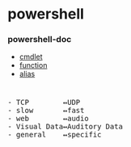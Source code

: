 # powershell

### powershell-doc
- [cmdlet](doc/01.cmdlet.html)
- [function](doc/02.function.html)
- [alias](doc/03.alias.html)


# 
<pre>
- TCP        ↔UDP
- slow       ↔fast
- web        ↔audio
- Visual Data↔Auditory Data
- general    ↔specific
</pre>